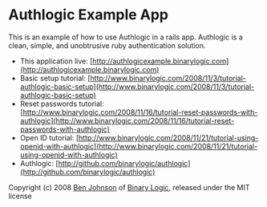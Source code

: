 # Authlogic Example App

This is an example of how to use Authlogic in a rails app. Authlogic is a clean, simple, and unobtrusive ruby authentication solution.

* This application live: [http://authlogicexample.binarylogic.com](http://authlogicexample.binarylogic.com)
* Basic setup tutorial: [http://www.binarylogic.com/2008/11/3/tutorial-authlogic-basic-setup](http://www.binarylogic.com/2008/11/3/tutorial-authlogic-basic-setup)
* Reset passwords tutorial: [http://www.binarylogic.com/2008/11/16/tutorial-reset-passwords-with-authlogic](http://www.binarylogic.com/2008/11/16/tutorial-reset-passwords-with-authlogic)
* Open ID tutorial: [http://www.binarylogic.com/2008/11/21/tutorial-using-openid-with-authlogic](http://www.binarylogic.com/2008/11/21/tutorial-using-openid-with-authlogic)
* Authlogic: [http://github.com/binarylogic/authlogic](http://github.com/binarylogic/authlogic)


Copyright (c) 2008 [Ben Johnson](http://github.com/binarylogic) of [Binary Logic](http://www.binarylogic.com), released under the MIT license